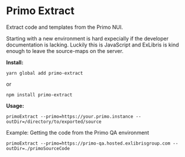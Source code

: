 # Primo Extract #
Extract code and templates from the Primo NUI.

Starting with a new environment is hard expecially if the developer documentation is lacking. Luckily this is JavaScript and ExLibris is kind enough to leave the source-maps on the server. 

__Install:__
```
yarn global add primo-extract
```
or
```
npm install primo-extract
```

__Usage:__
```
primoExtract --primo=https://your.primo.instance --outDir=/directory/to/exported/source
```

Example: Getting the code from the Primo QA environment
```
primoExtract --primo=https://primo-qa.hosted.exlibrisgroup.com --outDir=./primoSourceCode
```